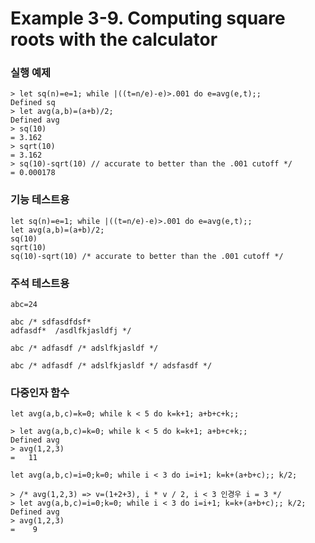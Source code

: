 # Example 3-9. Computing square roots with the calculator

### 실행 예제

```
> let sq(n)=e=1; while |((t=n/e)-e)>.001 do e=avg(e,t);;
Defined sq
> let avg(a,b)=(a+b)/2;
Defined avg
> sq(10)
= 3.162
> sqrt(10)
= 3.162
> sq(10)-sqrt(10) // accurate to better than the .001 cutoff */
= 0.000178
```

### 기능 테스트용

```
let sq(n)=e=1; while |((t=n/e)-e)>.001 do e=avg(e,t);;
let avg(a,b)=(a+b)/2;
sq(10)
sqrt(10)
sq(10)-sqrt(10) /* accurate to better than the .001 cutoff */
```

### 주석 테스트용

```
abc=24
```

```
abc /* sdfasdfdsf*
adfasdf*  /asdlfkjasldfj */
```

```
abc /* adfasdf /* adslfkjasldf */
```

```
abc /* adfasdf /* adslfkjasldf */ adsfasdf */
```

### 다중인자 함수

```
let avg(a,b,c)=k=0; while k < 5 do k=k+1; a+b+c+k;;
```

```
> let avg(a,b,c)=k=0; while k < 5 do k=k+1; a+b+c+k;;
Defined avg
> avg(1,2,3)
=   11
```


```
let avg(a,b,c)=i=0;k=0; while i < 3 do i=i+1; k=k+(a+b+c);; k/2;
```

```
> /* avg(1,2,3) => v=(1+2+3), i * v / 2, i < 3 인경우 i = 3 */
> let avg(a,b,c)=i=0;k=0; while i < 3 do i=i+1; k=k+(a+b+c);; k/2;
Defined avg
> avg(1,2,3)
=    9
```

